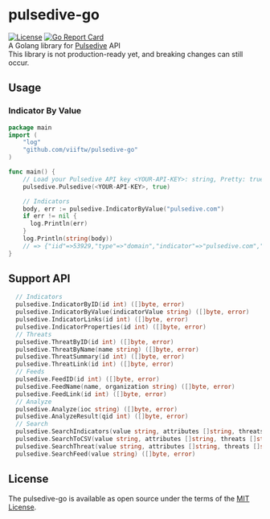 # pulsedive-go
[![License](https://img.shields.io/badge/license-MIT-_red.svg)](https://opensource.org/licenses/MIT)
[![Go Report Card](https://goreportcard.com/badge/github.com/viiftw/pulsedive-go)](https://goreportcard.com/report/github.com/viiftw/pulsedive-go)  
A Golang library for [Pulsedive](https://pulsedive.com/) API  
This library is not production-ready yet, and breaking changes can still occur.

## Usage
### Indicator By Value
```go
package main
import (
    "log"
    "github.com/viiftw/pulsedive-go"
)

func main() {
    // Load your Pulsedive API key <YOUR-API-KEY>: string, Pretty: true
    pulsedive.Pulsedive(<YOUR-API-KEY>, true)

    // Indicators
    body, err := pulsedive.IndicatorByValue("pulsedive.com")
    if err != nil {
      log.Println(err)
    }
    log.Println(string(body))
    // => {"iid"=>53929,"type"=>"domain","indicator"=>"pulsedive.com","risk"=>"medium", ...
}
```

## Support API
```go
  // Indicators
  pulsedive.IndicatorByID(id int) ([]byte, error)
  pulsedive.IndicatorByValue(indicatorValue string) ([]byte, error)
  pulsedive.IndicatorLinks(id int) ([]byte, error)
  pulsedive.IndicatorProperties(id int) ([]byte, error)
  // Threats
  pulsedive.ThreatByID(id int) ([]byte, error)
  pulsedive.ThreatByName(name string) ([]byte, error)
  pulsedive.ThreatSummary(id int) ([]byte, error)
  pulsedive.ThreatLink(id int) ([]byte, error)
  // Feeds
  pulsedive.FeedID(id int) ([]byte, error)
  pulsedive.FeedName(name, organization string) ([]byte, error)
  pulsedive.FeedLink(id int) ([]byte, error)
  // Analyze
  pulsedive.Analyze(ioc string) ([]byte, error)
  pulsedive.AnalyzeResult(qid int) ([]byte, error)
  // Search
  pulsedive.SearchIndicators(value string, attributes []string, threats []string, feeds []string) ([]byte, error)
  pulsedive.SearchToCSV(value string, attributes []string, threats []string, feeds []string) ([]byte, error)
  pulsedive.SearchThreat(value string, attributes []string, threats []string, feeds []string) ([]byte, error)
  pulsedive.SearchFeed(value string) ([]byte, error)
```

## License

The pulsedive-go is available as open source under the terms of the [MIT License](https://opensource.org/licenses/MIT).
